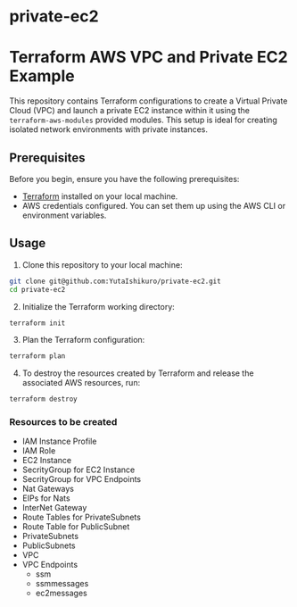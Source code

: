 # private-ec2

# Terraform AWS VPC and Private EC2 Example

This repository contains Terraform configurations to create a Virtual Private Cloud (VPC) and launch a private EC2 instance within it using the `terraform-aws-modules` provided modules. This setup is ideal for creating isolated network environments with private instances.

## Prerequisites

Before you begin, ensure you have the following prerequisites:

- [Terraform](https://www.terraform.io/downloads.html) installed on your local machine.
- AWS credentials configured. You can set them up using the AWS CLI or environment variables.

## Usage

1. Clone this repository to your local machine:

```bash
git clone git@github.com:YutaIshikuro/private-ec2.git
cd private-ec2
```

2. Initialize the Terraform working directory:
```bash
terraform init
```

3. Plan the Terraform configuration:
```bash
terraform plan
```

4. To destroy the resources created by Terraform and release the associated AWS resources, run:
```bash
terraform destroy
```

### Resources to be created
- IAM Instance Profile
- IAM Role
- EC2 Instance
- SecrityGroup for EC2 Instance
- SecrityGroup for VPC Endpoints
- Nat Gateways
- EIPs for Nats
- InterNet Gateway
- Route Tables for PrivateSubnets
- Route Table for PublicSubnet
- PrivateSubnets
- PublicSubnets
- VPC
- VPC Endpoints
  - ssm
  - ssmmessages
  - ec2messages
